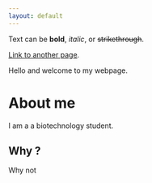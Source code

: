 ```yaml
---
layout: default
---
```


Text can be **bold**, _italic_, or ~~strikethrough~~.

[Link to another page](./another-page.html).

Hello and welcome to my webpage.

# About me

I am a a biotechnology student.

## Why ?

Why not



